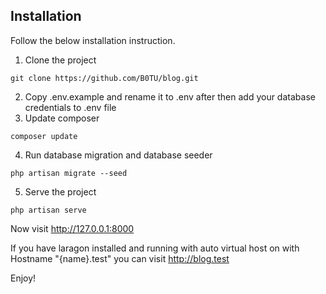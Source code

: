 ## Installation

Follow the below installation instruction.

1. Clone the project
```
git clone https://github.com/B0TU/blog.git
```
2. Copy .env.example and rename it to .env after then add your database credentials to .env file
3. Update composer
```
composer update
````
4. Run database migration and database seeder
```
php artisan migrate --seed
```
5. Serve the project
```
php artisan serve
```
Now visit http://127.0.0.1:8000

If you have laragon installed and running with auto virtual host on with Hostname "{name}.test" you can visit http://blog.test


Enjoy!
